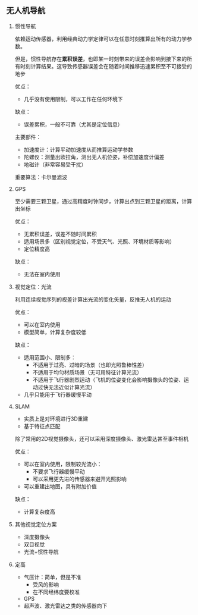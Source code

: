 ## 无人机导航
1. 惯性导航
   
   依赖运动传感器，利用经典动力学定律可以在任意时刻推算出所有的动力学参数。

   但是，惯性导航存在**累积误差**，也即某一时刻带来的误差会影响到接下来的所有时刻计算结果。这导致传感器误差会在随着时间推移迅速累积至不可接受的地步

   优点：
   - 几乎没有使用限制，可以工作在任何环境下
   
   缺点：
   - 误差累积，一般不可靠（尤其是定位信息）
   
   主要部件：
   - 加速度计：计算平动加速度从而推算运动学参数
   - 陀螺仪：测量出欧拉角，测出无人机位姿，补偿加速度计偏差
   - 地磁计（非常容易受干扰）
   
   重要算法：卡尔曼滤波

2. GPS
   
   至少需要三颗卫星，通过高精度时钟同步，计算出点到三颗卫星的距离，计算出坐标

   优点：
   - 无累积误差，误差不随时间累积
   - 适用场景多（区别视觉定位，不受天气、光照、环境材质等影响）
   - 定位精度高
   
   缺点：
   - 无法在室内使用

3. 视觉定位：光流

   利用连续视觉序列的视差计算出光流的变化矢量，反推无人机的运动

   优点：
   - 可以在室内使用
   - 模型简单，计算复杂度较低
   
   缺点：
   - 适用范围小、限制多：
     - 不适用于过亮、过暗的场景（也即光照鲁棒性差）
     - 不适用于均匀材质场景（无可用特征计算光流）
     - 不适用于飞行器剧烈运动（飞机的位姿变化会影响摄像头的位姿、运动过快无法近似计算光流）
   - 几乎只能用于飞行器缓慢平动


4. SLAM
   
   - 实质上是对环境进行3D重建
   - 基于特征点匹配

   除了常用的2D视觉摄像头，还可以采用深度摄像头、激光雷达甚至事件相机
   
   优点：
   - 可以在室内使用，限制较光流小：
     - 不要求飞行器缓慢平动
     - 可以采用更先进的传感器来避开光照影响
   - 可以重建出地图，具有附加价值
   
   缺点：
   - 计算复杂度高

5. 其他视觉定位方案
   - 深度摄像头
   - 双目视觉
   - 光流+惯性导航

6. 定高
   - 气压计：简单，但是不准
     - 受风的影响
     - 在不同经纬度要校准
   - GPS
   - 超声波、激光雷达之类的传感器向下